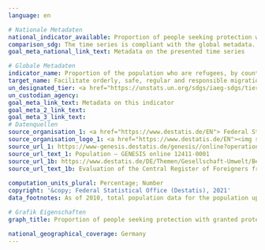 ```yaml
---
language: en    

# Nationale Metadaten    
national_indicator_available: Proportion of people seeking protection with granted protection status as a percentage of the total population    
comparison_sdg: The time series is compliant with the global metadata.    
goal_meta_national_link_text: Metadata on the presented time series    

# Globale Metadaten    
indicator_name: Proportion of the population who are refugees, by country of origin    
target_name: Facilitate orderly, safe, regular and responsible migration and mobility of people, including through the implementation of planned and well-managed migration policies    
un_designated_tier: <a href="https://unstats.un.org/sdgs/iaeg-sdgs/tier-classification/" title="Click here for more information on the UN tier classification."  target="_blank">Tier I</a>    
un_custodian_agency:     
goal_meta_link_text: Metadata on this indicator    
goal_meta_2_link_text:     
goal_meta_3_link_text:         
# Datenquellen
source_organisation_1: <a href="https://www.destatis.de/EN"> Federal Statistical Office (Destatis) </a>
source_organisation_logo_1: <a href="https://www.destatis.de/EN"><img src="https://g205sdgs.github.io/sdg-indicators/public/OrgImgEn/destatis.png" alt="Logo destatis" style="height:60px; width:148px"/></a>
source_url_1: https://www-genesis.destatis.de/genesis//online?operation=table&code=12411-0001&bypass=true&language=en
source_url_text_1: Population – GENESIS online 12411-0001
source_url_1b: https://www.destatis.de/DE/Themen/Gesellschaft-Umwelt/Bevoelkerung/Migration-Integration/Tabellen/liste-schutzsuchende-migrationsstruktur-demografie-schutzsuchende-zeitreihe.html
source_url_text_1b: Evaluation of the Central Register of Foreigners from the Federal Statistical Office (only available in German)
    
computation_units_plural: Percentage; Number    
copyright: '&copy; Federal Statistical Office (Destatis), 2021'    
data_footnotes: As of 2010, total population data for the population update are based on the 1987 census, and as of 2011, on the 2011 census.<br>• Some of the people seeking protection who came to Germany in 2015 were only registered during 2016. For that reason, the numbers of people seeking protection as at 31 December 2015 are too low.    

# Grafik Eigenschaften    
graph_title: Proportion of people seeking protection with granted protection status as a percentage of the total population    

national_geographical_coverage: Germany    
---
```


<span></span>